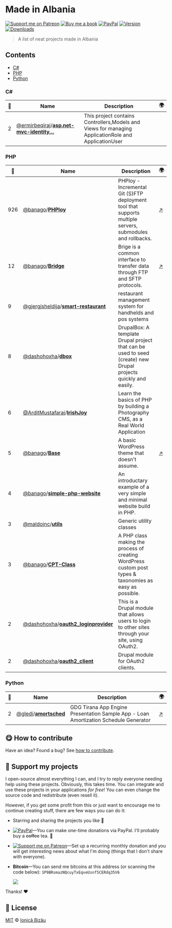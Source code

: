 
# Made in Albania

 [![Support me on Patreon][badge_patreon]][patreon] [![Buy me a book][badge_amazon]][amazon] [![PayPal][badge_paypal_donate]][paypal-donations] [![Version](https://img.shields.io/npm/v/made-in-albania.svg)](https://www.npmjs.com/package/made-in-albania) [![Downloads](https://img.shields.io/npm/dt/made-in-albania.svg)](https://www.npmjs.com/package/made-in-albania)

> A list of neat projects made in Albania

## Contents

 - [C#](#c-1)
 - [PHP](#php)
 - [Python](#python)

### C# #
:star2: | Name | Description | 🌍
--- | --- | --- | ---
2 | [@ermirbeqiraj](https://github.com/ermirbeqiraj)/[**asp.net-mvc-identity…**](https://github.com/ermirbeqiraj/asp.net-mvc-identity-manager) | This project contains Controllers,Models and Views for managing ApplicationRole and ApplicationUser |
### PHP #
:star2: | Name | Description | 🌍
--- | --- | --- | ---
926 | [@banago](https://github.com/banago)/[**PHPloy**](https://github.com/banago/PHPloy) | PHPloy - Incremental Git (S)FTP deployment tool that supports multiple servers, submodules and rollbacks. | [:arrow_upper_right:](http://wplancer.com/phploy/)
12 | [@banago](https://github.com/banago)/[**Bridge**](https://github.com/banago/Bridge) | Brige is a common interface to transfer data through FTP and SFTP protocols. | [:arrow_upper_right:](http://wplancer.com)
9 | [@gjergjsheldija](https://github.com/gjergjsheldija)/[**smart-restaurant**](https://github.com/gjergjsheldija/smart-restaurant) | restaurant management system for handhelds and pos systems |
8 | [@dashohoxha](https://github.com/dashohoxha)/[**dbox**](https://github.com/dashohoxha/dbox) |  DrupalBox: A template Drupal project that can be used to seed (create)  new Drupal projects quickly and easily. |
6 | [@ArditMustafaraj](https://github.com/ArditMustafaraj)/[**IrishJoy**](https://github.com/ArditMustafaraj/IrishJoy) | Learn the basics of PHP by building a Photography CMS, as a Real World Application |
5 | [@banago](https://github.com/banago)/[**Base**](https://github.com/banago/Base) | A basic WordPress theme that doesn't assume. | [:arrow_upper_right:](http://wplancer.com/)
4 | [@banago](https://github.com/banago)/[**simple-php-website**](https://github.com/banago/simple-php-website) | An introductary example of a very simple and minimal website build in PHP. |
3 | [@maldoinc](https://github.com/maldoinc)/[**utils**](https://github.com/maldoinc/utils) | Generic utility classes |
3 | [@banago](https://github.com/banago)/[**CPT-Class**](https://github.com/banago/CPT-Class) | A PHP class making the process of creating WordPress custom post types & taxonomies as easy as possible. |
2 | [@dashohoxha](https://github.com/dashohoxha)/[**oauth2_loginprovider**](https://github.com/dashohoxha/oauth2_loginprovider) | This is a Drupal module that allows users to login to other sites through your site, using OAuth2. |
2 | [@dashohoxha](https://github.com/dashohoxha)/[**oauth2_client**](https://github.com/dashohoxha/oauth2_client) | Drupal module for OAuth2 clients. |
### Python #
:star2: | Name | Description | 🌍
--- | --- | --- | ---
2 | [@gledi](https://github.com/gledi)/[**amortsched**](https://github.com/gledi/amortsched) | GDG Tirana App Engine Presentation Sample App - Loan Amortization Schedule Generator | [:arrow_upper_right:](http://silver-theme-834.appspot.com/)

## :yum: How to contribute
Have an idea? Found a bug? See [how to contribute][contributing].


## :sparkling_heart: Support my projects

I open-source almost everything I can, and I try to reply everyone needing help using these projects. Obviously,
this takes time. You can integrate and use these projects in your applications *for free*! You can even change the source code and redistribute (even resell it).

However, if you get some profit from this or just want to encourage me to continue creating stuff, there are few ways you can do it:

 - Starring and sharing the projects you like :rocket:
 - [![PayPal][badge_paypal]][paypal-donations]—You can make one-time donations via PayPal. I'll probably buy a ~~coffee~~ tea. :tea:
 - [![Support me on Patreon][badge_patreon]][patreon]—Set up a recurring monthly donation and you will get interesting news about what I'm doing (things that I don't share with everyone).
 - **Bitcoin**—You can send me bitcoins at this address (or scanning the code below): `1P9BRsmazNQcuyTxEqveUsnf5CERdq35V6`

    ![](https://i.imgur.com/z6OQI95.png)

Thanks! :heart:



## :scroll: License

[MIT][license] © [Ionică Bizău][website]

[badge_patreon]: http://ionicabizau.github.io/badges/patreon.svg
[badge_amazon]: http://ionicabizau.github.io/badges/amazon.svg
[badge_paypal]: http://ionicabizau.github.io/badges/paypal.svg
[badge_paypal_donate]: http://ionicabizau.github.io/badges/paypal_donate.svg
[patreon]: https://www.patreon.com/ionicabizau
[amazon]: http://amzn.eu/hRo9sIZ
[paypal-donations]: https://www.paypal.com/cgi-bin/webscr?cmd=_s-xclick&hosted_button_id=RVXDDLKKLQRJW
[donate-now]: http://i.imgur.com/6cMbHOC.png

[license]: http://showalicense.com/?fullname=Ionic%C4%83%20Biz%C4%83u%20%3Cbizauionica%40gmail.com%3E%20(https%3A%2F%2Fionicabizau.net)&year=2016#license-mit
[website]: https://ionicabizau.net
[contributing]: /CONTRIBUTING.md
[docs]: /DOCUMENTATION.md
